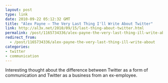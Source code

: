 ```yaml
---
layout: post
type: link
date: 2010-09-22 05:12:32 GMT
title: "Alex Payne — The Very Last Thing I'll Write About Twitter"
link: http://al3x.net/2010/09/15/last-thing-about-twitter.html
permalink: /post/1165734336/alex-payne-the-very-last-thing-ill-write-about
redirect_from: 
  - /post/1165734336/alex-payne-the-very-last-thing-ill-write-about
categories:
- twitter
- communication
---
```

Interesting thought about the difference between Twitter as a form of communication and Twitter as a business from an ex-employee.
